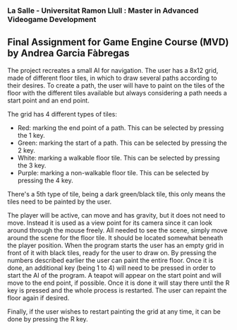 ### La Salle - Universitat Ramon Llull : Master in Advanced Videogame Development
## Final Assignment for Game Engine Course (MVD) by Andrea Garcia Fàbregas

 The project recreates a small AI for navigation.
 The user has a 8x12 grid, made of different floor tiles, in which to draw several paths according to their desires.
 To create a path, the user will have to paint on the tiles of the floor with the different tiles available but always considering a path needs a start point and an end point.

The grid has 4 different types of tiles:
 - Red: marking the end point of a path. This can be selected by pressing the 1 key.
 - Green: marking the start of a path. This can be selected by pressing the 2 key.
 - White: marking a walkable floor tile. This can be selected by pressing the 3 key.
 - Purple: marking a non-walkable floor tile. This can be selected by pressing the 4 key.
 
 There's a 5th type of tile, being a dark green/black tile, this only means the tiles need to be painted by the user.
 
 The player will be active, can move and has gravity, but it does not need to move. Instead it is used as a view point for its camera since it can look around through the mouse freely.  All needed to see the scene, simply move around the scene for the floor tile. It should be located somewhat beneath the player position.
 When the program starts the user has an empty grid in front of it with black tiles, ready for the user to draw on. 
 By pressing the numbers described earlier the user can paint the entire floor. Once it is done, an additional key (being 1 to 4) will need to be pressed in order to start the AI of the program. 
 A teapot will appear on the start point and will move to the end point, if possible. Once it is done it will stay there until the R key is pressed and the whole process is restarted. 
 The user can repaint the floor again if desired.
 
 Finally, if the user wishes to restart painting the grid at any time, it can be done by pressing the R key.
